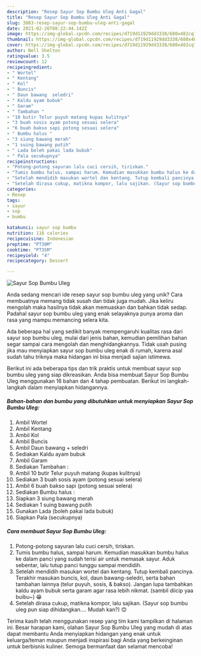 ```yaml
---
description: "Resep Sayur Sop Bumbu Uleg Anti Gagal"
title: "Resep Sayur Sop Bumbu Uleg Anti Gagal"
slug: 3883-resep-sayur-sop-bumbu-uleg-anti-gagal
date: 2021-02-26T08:22:44.142Z
image: https://img-global.cpcdn.com/recipes/d719d11929dd3338/680x482cq70/sayur-sop-bumbu-uleg-foto-resep-utama.jpg
thumbnail: https://img-global.cpcdn.com/recipes/d719d11929dd3338/680x482cq70/sayur-sop-bumbu-uleg-foto-resep-utama.jpg
cover: https://img-global.cpcdn.com/recipes/d719d11929dd3338/680x482cq70/sayur-sop-bumbu-uleg-foto-resep-utama.jpg
author: Nell Shelton
ratingvalue: 3.5
reviewcount: 12
recipeingredient:
- " Wortel"
- " Kentang"
- " Kol"
- " Buncis"
- " Daun bawang  seledri"
- " Kaldu ayam bubuk"
- " Garam"
- " Tambahan "
- "10 butir Telur puyuh matang kupas kulitnya"
- "3 buah sosis ayam potong sesuai selera"
- "6 buah bakso sapi potong sesuai selera"
- " Bumbu halus "
- "3 siung bawang merah"
- "1 suing bawang putih"
- " Lada boleh pakai lada bubuk"
- " Pala secukupnya"
recipeinstructions:
- "Potong-potong sayuran lalu cuci cersih, tiriskan."
- "Tumis bumbu halus, sampai harum. Kemudian masukkan bumbu halus ke dalam panci yang sudah terisi air untuk memasak sayur. Aduk sebentar, lalu tutup panci tunggu sampai mendidih."
- "Setelah mendidih masukan wortel dan kentang. Tutup kembali pancinya. Terakhir masukan buncis, kol, daun bawang-seledri, serta bahan tambahan lainnya (telur puyuh, sosis, &amp; bakso). Jangan lupa tambahkan kaldu ayam bubuk serta garam agar rasa lebih nikmat. (sambil diicip yaa buibu~) 😁"
- "Setelah dirasa cukup, matikna kompor, lalu sajikan. (Sayur sop bumbu uleg pun siap dihidangkan.... Mudah kan?) 😊"
categories:
- Resep
tags:
- sayur
- sop
- bumbu

katakunci: sayur sop bumbu 
nutrition: 116 calories
recipecuisine: Indonesian
preptime: "PT30M"
cooktime: "PT35M"
recipeyield: "4"
recipecategory: Dessert

---
```



![Sayur Sop Bumbu Uleg](https://img-global.cpcdn.com/recipes/d719d11929dd3338/680x482cq70/sayur-sop-bumbu-uleg-foto-resep-utama.jpg)

Anda sedang mencari ide resep sayur sop bumbu uleg yang unik? Cara membuatnya memang tidak susah dan tidak juga mudah. Jika keliru mengolah maka hasilnya tidak akan memuaskan dan bahkan tidak sedap. Padahal sayur sop bumbu uleg yang enak selayaknya punya aroma dan rasa yang mampu memancing selera kita.



Ada beberapa hal yang sedikit banyak mempengaruhi kualitas rasa dari sayur sop bumbu uleg, mulai dari jenis bahan, kemudian pemilihan bahan segar sampai cara mengolah dan menghidangkannya. Tidak usah pusing jika mau menyiapkan sayur sop bumbu uleg enak di rumah, karena asal sudah tahu triknya maka hidangan ini bisa menjadi sajian istimewa.


Berikut ini ada beberapa tips dan trik praktis untuk membuat sayur sop bumbu uleg yang siap dikreasikan. Anda bisa membuat Sayur Sop Bumbu Uleg menggunakan 16 bahan dan 4 tahap pembuatan. Berikut ini langkah-langkah dalam menyiapkan hidangannya.

<!--inarticleads1-->

##### Bahan-bahan dan bumbu yang dibutuhkan untuk menyiapkan Sayur Sop Bumbu Uleg:

1. Ambil  Wortel
1. Ambil  Kentang
1. Ambil  Kol
1. Ambil  Buncis
1. Ambil  Daun bawang + seledri
1. Sediakan  Kaldu ayam bubuk
1. Ambil  Garam
1. Sediakan  Tambahan :
1. Ambil 10 butir Telur puyuh matang (kupas kulitnya)
1. Sediakan 3 buah sosis ayam (potong sesuai selera)
1. Ambil 6 buah bakso sapi (potong sesuai selera)
1. Sediakan  Bumbu halus :
1. Siapkan 3 siung bawang merah
1. Sediakan 1 suing bawang putih
1. Gunakan  Lada (boleh pakai lada bubuk)
1. Siapkan  Pala (secukupnya)




<!--inarticleads2-->

##### Cara membuat Sayur Sop Bumbu Uleg:

1. Potong-potong sayuran lalu cuci cersih, tiriskan.
1. Tumis bumbu halus, sampai harum. Kemudian masukkan bumbu halus ke dalam panci yang sudah terisi air untuk memasak sayur. Aduk sebentar, lalu tutup panci tunggu sampai mendidih.
1. Setelah mendidih masukan wortel dan kentang. Tutup kembali pancinya. Terakhir masukan buncis, kol, daun bawang-seledri, serta bahan tambahan lainnya (telur puyuh, sosis, &amp; bakso). Jangan lupa tambahkan kaldu ayam bubuk serta garam agar rasa lebih nikmat. (sambil diicip yaa buibu~) 😁
1. Setelah dirasa cukup, matikna kompor, lalu sajikan. (Sayur sop bumbu uleg pun siap dihidangkan.... Mudah kan?) 😊




Terima kasih telah menggunakan resep yang tim kami tampilkan di halaman ini. Besar harapan kami, olahan Sayur Sop Bumbu Uleg yang mudah di atas dapat membantu Anda menyiapkan hidangan yang enak untuk keluarga/teman maupun menjadi inspirasi bagi Anda yang berkeinginan untuk berbisnis kuliner. Semoga bermanfaat dan selamat mencoba!

